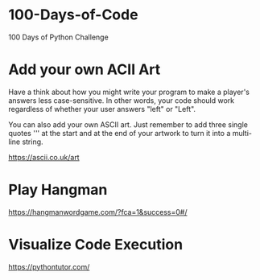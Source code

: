 # 100-Days-of-Code
100 Days of Python Challenge


# Add your own ACII Art

Have a think about how you might write your program to make a player's answers less case-sensitive. In other words, your code should work regardless of whether your user answers "left" or "Left".

You can also add your own ASCII art. Just remember to add three single quotes ''' at the start and at the end of your artwork to turn it into a multi-line string.

https://ascii.co.uk/art

# Play Hangman

https://hangmanwordgame.com/?fca=1&success=0#/

# Visualize Code Execution

https://pythontutor.com/

